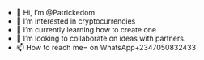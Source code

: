 - 👋 Hi, I’m @Patrickedom
- 👀 I’m interested in cryptocurrencies
- 🌱 I’m currently learning how to create one
- 💞️ I’m looking to collaborate on ideas with partners.
- 📫 How to reach me= on WhatsApp+2347050832433

<!---
Patrickedom/Patrickedom is a ✨ special ✨ repository because its `README.md` (this file) appears on your GitHub profile.
You can click the Preview link to take a look at your changes.
--->
